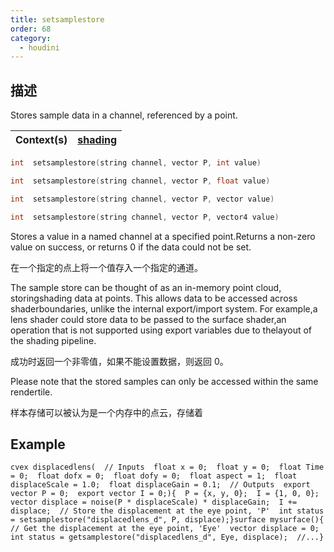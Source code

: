 ```yaml
---
title: setsamplestore
order: 68
category:
  - houdini
---
```

    
## 描述

Stores sample data in a channel, referenced by a point.

| Context(s) | [shading](../contexts/shading.html) |
| ---------- | ----------------------------------- |

```c
int  setsamplestore(string channel, vector P, int value)
```

```c
int  setsamplestore(string channel, vector P, float value)
```

```c
int  setsamplestore(string channel, vector P, vector value)
```

```c
int  setsamplestore(string channel, vector P, vector4 value)
```

Stores a value in a named channel at a specified point.Returns a non-zero
value on success, or returns 0 if the data could not be set.

在一个指定的点上将一个值存入一个指定的通道。

The sample store can be thought of as an in-memory point cloud, storingshading
data at points. This allows data to be accessed across shaderboundaries,
unlike the internal export/import system. For example,a lens shader could
store data to be passed to the surface shader,an operation that is not
supported using export variables due to thelayout of the shading pipeline.

成功时返回一个非零值，如果不能设置数据，则返回 0。

Please note that the stored samples can only be accessed within the same
rendertile.

样本存储可以被认为是一个内存中的点云，存储着

## Example

    cvex displacedlens(  // Inputs  float x = 0;  float y = 0;  float Time = 0;  float dofx = 0;  float dofy = 0;  float aspect = 1;  float displaceScale = 1.0;  float displaceGain = 0.1;  // Outputs  export vector P = 0;  export vector I = 0;){  P = {x, y, 0};  I = {1, 0, 0};  vector displace = noise(P * displaceScale) * displaceGain;  I += displace;  // Store the displacement at the eye point, 'P'  int status = setsamplestore("displacedlens_d", P, displace);}surface mysurface(){  // Get the displacement at the eye point, 'Eye'  vector displace = 0;  int status = getsamplestore("displacedlens_d", Eye, displace);  //...}
